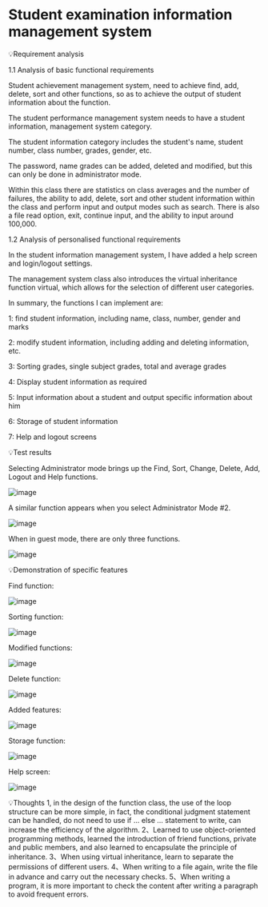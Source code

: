 #  Student examination information management system
💡Requirement analysis 

1.1 Analysis of basic functional requirements

Student achievement management system, need to achieve find, add, delete, sort and other functions, so as to achieve the output of student information about the function.

The student performance management system needs to have a student information, management system category. 

The student information category includes the student's name, student number, class number, grades, gender, etc.

The password, name grades can be added, deleted and modified, but this can only be done in administrator mode. 

Within this class there are statistics on class averages and the number of failures, the ability to add, delete, sort and other student information within the class and perform input and output modes such as search. There is also a file read option, exit, continue input, and the ability to input around 100,000. 

1.2 Analysis of personalised functional requirements       

In the student information management system, I have added a help screen and login/logout settings.

The management system class also introduces the virtual inheritance function virtual, which allows for the selection of different user categories. 

In summary, the functions I can implement are: 

1: find student information, including name, class, number, gender and marks 

2: modify student information, including adding and deleting information, etc. 

3: Sorting grades, single subject grades, total and average grades

4: Display student information as required

5: Input information about a student and output specific information about him 

6: Storage of student information

7: Help and logout screens

💡Test results

Selecting Administrator mode brings up the Find, Sort, Change, Delete, Add, Logout and Help functions.

 ![image](https://github.com/Frannie1020/Student-examination-information-management-system/assets/137517674/30f28b78-8dfc-4135-b9c8-1c0ecaca0b22)

A similar function appears when you select Administrator Mode #2.

![image](https://github.com/Frannie1020/Student-examination-information-management-system/assets/137517674/af30dd2a-a636-419a-9ace-c984a79097fb)

When in guest mode, there are only three functions.

![image](https://github.com/Frannie1020/Student-examination-information-management-system/assets/137517674/4b0ab75b-0b6a-4eae-83e4-c844d5f5c9ab)

💡Demonstration of specific features

Find function:

![image](https://github.com/Frannie1020/Student-examination-information-management-system/assets/137517674/157ce338-cf52-42e1-92d1-88c3d75e57c2)

Sorting function:

![image](https://github.com/Frannie1020/Student-examination-information-management-system/assets/137517674/9f62a8b3-f77e-418d-bb69-1ac85aba959f)

Modified functions:

![image](https://github.com/Frannie1020/Student-examination-information-management-system/assets/137517674/523493ff-b3b5-4100-87ca-d0ff99cebc6f)

Delete function:

![image](https://github.com/Frannie1020/Student-examination-information-management-system/assets/137517674/f1f7c241-9862-4ae8-9d31-e7bd95fc5eeb)

Added features:

![image](https://github.com/Frannie1020/Student-examination-information-management-system/assets/137517674/ee528fa7-73e5-49e1-a58f-ab23f2c4de3e)

Storage function:

![image](https://github.com/Frannie1020/Student-examination-information-management-system/assets/137517674/00cacd59-3dd3-48a5-bab8-8e27518ef112)

Help screen:

![image](https://github.com/Frannie1020/Student-examination-information-management-system/assets/137517674/f16d04a4-e14b-436e-add6-620346ff165c)

💡Thoughts
1, in the design of the function class, the use of the loop structure can be more simple, in fact, the conditional judgment statement can be handled, do not need to use if ... else ... statement to write, can increase the efficiency of the algorithm.
2、Learned to use object-oriented programming methods, learned the introduction of friend functions, private and public members, and also learned to encapsulate the principle of inheritance.
3、When using virtual inheritance, learn to separate the permissions of different users.
4、When writing to a file again, write the file in advance and carry out the necessary checks.
5、When writing a program, it is more important to check the content after writing a paragraph to avoid frequent errors.

